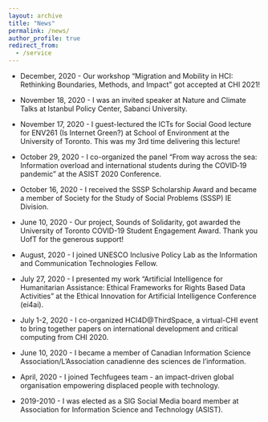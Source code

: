 ```yaml
---
layout: archive
title: "News"
permalink: /news/
author_profile: true
redirect_from:
  - /service
---
```


* December, 2020 - Our workshop “Migration and Mobility in HCI: Rethinking Boundaries, Methods, and Impact” got accepted at CHI 2021!

* November 18, 2020 - I was an invited speaker at Nature and Climate Talks at Istanbul Policy Center, Sabanci University.

* November 17, 2020 - I guest-lectured the ICTs for Social Good lecture for ENV261 (Is Internet Green?) at School of Environment at the University of Toronto.  This was my 3rd time delivering this lecture!

* October 29, 2020 - I co-organized the panel “From way across the sea: Information overload and international students during the COVID‐19 pandemic” at the ASIST 2020 Conference. 

* October 16, 2020 - I received the SSSP Scholarship Award and became a member of Society for the Study of Social Problems (SSSP) IE Division.

* June 10, 2020 - Our project, Sounds of Solidarity, got awarded the University of Toronto COVID-19 Student Engagement Award.  Thank you UofT for the generous support! 

* August, 2020 - I joined UNESCO Inclusive Policy Lab as the Information and Communication Technologies Fellow. 

* July 27, 2020 - I presented my work “Artificial Intelligence for Humanitarian Assistance: Ethical Frameworks for Rights Based Data Activities” at the Ethical Innovation for Artificial Intelligence Conference (ei4ai). 

* July 1-2, 2020 - I co-organized HCI4D@ThirdSpace, a virtual-CHI event to bring together papers on international development and critical computing from CHI 2020.   

* June 10, 2020 - I became a member of Canadian Information Science Association/L’Association canadienne des sciences de l’information. 

* April, 2020 - I joined Techfugees team - an impact-driven global organisation empowering displaced people with technology. 

* 2019-2010 - I was elected as a SIG Social Media board member at  Association for Information Science and Technology (ASIST). 



